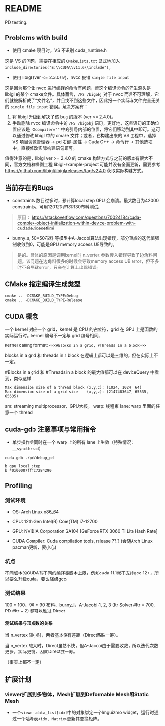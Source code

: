 # README

PD testing.

## Problems with build

* 使用 cmake 项目时，VS 不识别 cuda_runtime.h

这是 VS 的问题，需要在相应的 `CMakeLists.txt` 显式地加入 `include_directories("E:\\CUDA\\v11.6\\include")`。

* 使用 libigl (ver <= 2.3.0) 时，nvcc 报错 `single file input`

这是因为那个让 nvcc 进行编译的命令有问题，而这个编译命令的产生源头是 libigl 的某个 cmake文件。具体而言，`/FS /bigobj` 对于 nvcc 而言不可理解，它们就被解析成了“文件名”，并且找不到这些文件，因此报一个实际与文件完全无关的 `single file input` 错误。解决方案有：

1. 将 libigl 升级到解决了该 bug 的版本 (ver >= 2.4.0)。
2. 手动删除 nvcc 编译命令中的 `/FS /bigobj` 语句，更好地，这些语句的正确位置应该是 `-Xcompiler=""` 中的引号内部的位置，将它们移动到其中即可。这可以通过修改 libigl 中的 cmake 文件；或者，在构建出来的 VS 工程中，选择 VS 项目资源管理器 -> pd 右键-属性 -> Cuda C++ -> 命令行 -> 其他选项 中，直接修改实际构建语句即可。

值得注意的是，libigl ver >= 2.4.0 的 cmake 构建方式与之前的版本有很大不同，官方文档和样例工程 libigl-example-project 可能并没有全面更新，需要参考 https://github.com/libigl/libigl/releases/tag/v2.4.0 获取实际构建方式。

## 当前存在的Bugs

* constraints 数目过多时，预计算local step GPU 会崩溃。最大数目为42000 constraints。可用120*120和130*130布料测试。
> 原因： https://stackoverflow.com/questions/70024184/cuda-complex-object-initialization-within-device-problem-with-cudadevicesetlimi

* bunny_s, 50*50布料 等模型中A-Jacobi算法出现错误，部分顶点的迭代值强制收敛到0，可能是GPU memory access UB导致的。
> 是的。具体的原因是调用kernel时 n_vertex 参数传入错误导致了边角料问题。该问题在边角料很多的时候会导致memory access UB error，但不多时不会导致error，只会在计算上出现错误。

## CMake 指定编译生成类型

```
cmake .. -DCMAKE_BUILD_TYPE=Debug
cmake .. -DCMAKE_BUILD_TYPE=Release
```

## CUDA 概念

一个 kernel 对应一个 grid，kernel 是 CPU 的占位符，grid 在 GPU 上是函数的实际运行时。kernel 编号不一定与 grid 编号相同。

kernel calling format: `<<<#Blocks in a grid, #Threads in a block>>>`

blocks in a grid 和 threads in a block 在逻辑上都可以是三维的，但在实际上不一定。

#Blocks in a grid 和 #Threads in a block 的最大值都可以在 deviceQuery 中看到，类似这样：

```
Max dimension size of a thread block (x,y,z): (1024, 1024, 64)
Max dimension size of a grid size    (x,y,z): (2147483647, 65535, 65535)
```

sm: streaming multiprocessor，GPU大核。
warp: 线程束
lane: warp 里面的任意一个 thread

## cuda-gdb 注意事项与常用指令

* 单步操作会同时在一个 warp 上的所有 lane 上生效（特殊情况：`__syncthread`）



```
cuda-gdb ./pd/debug_pd

b gpu_local_step
b *0x00007fffc7284290

```

## Profiling

### 测试环境

* OS: Arch Linux x86_64

* CPU: 12th Gen Intel(R) Core(TM) i7-12700

* GPU: NVIDIA Corporation GA104 [GeForce RTX 3060 Ti Lite Hash Rate]

<!-- * C++ Compiler: g++ version 12.2.1 20230201 (GCC) gcc版本高于cuda时，可能会让cmake cuda无法完成编译 -->

* CUDA Compiler: Cuda compilation tools, release ??.? (会随Arch Linux pacman更新，要小心)

### 坑点

不同版本的CUDA有不同的编译器版本上限，例如cuda 11.1就不支持gcc 12+，所以要么升级cuda，要么降级gcc。

### 测试结果

100 * 100、90 * 90 布料、bunny_l，A-Jacobi-1, 2, 3 (Itr Solver #Itr = 700, PD #Itr = 2) 都可以胜过 Direct

#### 测试结果与顶点数的关系

当 n_vertex 较小时，两者基本没有差距（Direct略胜一筹）。

当 n_vertex 较大时，Direct虽然不快，但A-Jacobi由于需要收敛，所以迭代次数更多，实际更慢，因此Direct胜一筹。

（事实上都不一定）

## 扩展计划

### viewer扩展到多物体，Mesh扩展到Deformable Mesh和Static Mesh

* 一个`viewer.data_list[idx]`中的对象绑定一个Imguizmo widget，运行时通过一个哈希表`<idx, Matrix>`更新其变换矩阵。

